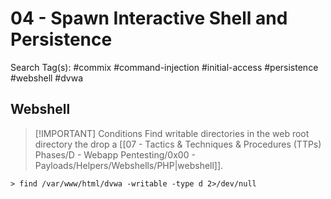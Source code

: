 # 04 - Spawn Interactive Shell and Persistence

Search Tag(s): #commix #command-injection #initial-access #persistence #webshell #dvwa

## Webshell

> [!IMPORTANT] Conditions
> Find writable directories in the web root directory the drop a [[07 - Tactics & Techniques & Procedures (TTPs) Phases/D - Webapp Pentesting/0x00 - Payloads/Helpers/Webshells/PHP|webshell]].

```
> find /var/www/html/dvwa -writable -type d 2>/dev/null
```